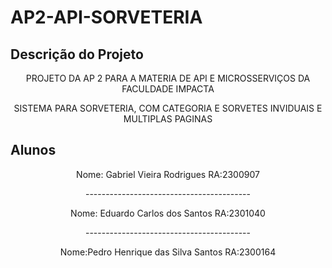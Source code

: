 # AP2-API-SORVETERIA

## Descrição do Projeto
<p align="center">PROJETO DA AP 2 PARA A MATERIA DE API E MICROSSERVIÇOS DA FACULDADE IMPACTA</p>
<p align="center">SISTEMA PARA SORVETERIA, COM CATEGORIA E SORVETES INVIDUAIS E MULTIPLAS PAGINAS </p>

## Alunos
<p align="center">Nome: Gabriel Vieira Rodrigues RA:2300907</p>
<p align="center">-----------------------------------------</p>
<p align="center">Nome: Eduardo Carlos dos Santos RA:2301040</p>
<p align="center">-----------------------------------------</p>
<p align="center">Nome:Pedro Henrique  das Silva Santos RA:2300164</p>
